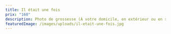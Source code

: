 ```yaml
---
title: Il était une fois
prix: "160"
description: Photo de grossesse (À votre domicile, en extérieur ou en studio)
featuredImage: /images/uploads/il-etait-une-fois.jpg
---
```

